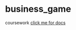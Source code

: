 # business_game
coursework
[click me for docs](https://drive.google.com/a/brookes.ac.uk/folderview?id=0BziWjanncMChfklBcVEyd1BCczlSazl1RVBJNVB5dGVva1NTcWszbVFvWlFlMWxCdDBoWGc&usp=sharing)
